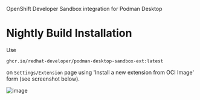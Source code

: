 OpenShift Developer Sandbox integration for Podman Desktop

# Nightly Build Installation

Use 

`ghcr.io/redhat-developer/podman-desktop-sandbox-ext:latest`

on `Settings/Extension` page using 'Install a new extension from OCI Image' form (see screenshot below).

![image](https://user-images.githubusercontent.com/620330/232674304-5d72e8c5-f4cc-437d-8100-15ae1113fef2.png)